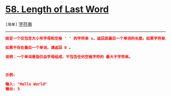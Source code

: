 # [58. Length of Last Word](https://leetcode-cn.com/problems/length-of-last-word/)

`[简单]` [字符串](https://leetcode-cn.com/tag/string/) 

---

```json
给定一个仅包含大小写字母和空格 ' ' 的字符串 s，返回其最后一个单词的长度。如果字符串从左向右滚动显示，那么最后一个单词就是最后出现的单词。

如果不存在最后一个单词，请返回 0 。

说明：一个单词是指仅由字母组成、不包含任何空格字符的 最大子字符串。

 

示例:

输入: "Hello World"
输出: 5


```
